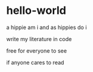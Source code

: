 # hello-world

a hippie am i and as hippies do i

write my literature in code

free for everyone to see

if anyone cares to read
